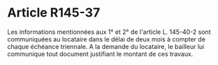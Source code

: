 # Article R145-37

Les informations mentionnées aux 1° et 2° de l'article L. 145-40-2 sont communiquées au locataire dans le délai de deux mois à compter de chaque échéance triennale. A la demande du locataire, le bailleur lui communique tout document justifiant le montant de ces travaux.
